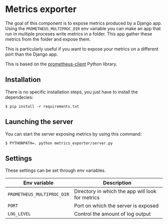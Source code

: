 # Metrics exporter

The goal of this component is to expose metrics produced by a Django app.
Using the `PROMETHEUS_MULTIPROC_DIR` env variable you can make an app that run in multiple proceses write metrics in a folder. This app gather these metrics from the folder and expose them.

This is particularly useful if you want to expose your metrics on a different port than the Django app.

This is based on the [prometheus-client](https://github.com/prometheus/client_python) Python library.

## Installation

There is no specific installation steps, you just have to install the dependecies:
```
$ pip install -r requirements.txt
```

## Launching the server

You can start the server exposing metrics by using this command:
```
$ PYTHONPATH=. python metrics_exporter/server.py
```

## Settings
These settings can be set through env variables.

| Env variable               | Description                                      |
| ---                        | ---                                              |
| `PROMETHEUS_MULTIPROC_DIR` | Directory in which the app will look for metrics |
| `PORT`                     | Port on which the server is exposed              |
| `LOG_LEVEL`                | Control the amount of log output                 |
